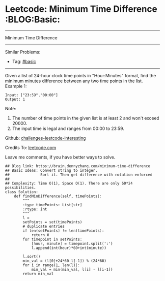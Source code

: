# Leetcode: Minimum Time Difference     :BLOG:Basic:


---

Minimum Time Difference  

---

Similar Problems:  
-   Tag: [#basic](https://brain.dennyzhang.com/tag/basic)

---

Given a list of 24-hour clock time points in "Hour:Minutes" format, find the minimum minutes difference between any two time points in the list.  
Example 1:  

    Input: ["23:59","00:00"]
    Output: 1

Note:  
1.  The number of time points in the given list is at least 2 and won't exceed 20000.
2.  The input time is legal and ranges from 00:00 to 23:59.

Github: [challenges-leetcode-interesting](https://github.com/DennyZhang/challenges-leetcode-interesting/tree/master/minimum-time-difference)  

Credits To: [leetcode.com](https://leetcode.com/problems/minimum-time-difference/description/)  

Leave me comments, if you have better ways to solve.  

    ## Blog link: https://brain.dennyzhang.com/minimum-time-difference
    ## Basic Ideas: Convert string to integer. 
    ##              Sort it. Then get difference with rotation enforced
    ##
    ## Complexity: Time O(1), Space O(1). There are only 60*24 possibilities.
    class Solution:
        def findMinDifference(self, timePoints):
            """
            :type timePoints: List[str]
            :rtype: int
            """
            l = 
            setPoints = set(timePoints)
            # duplicate entries
            if len(setPoints) != len(timePoints):
                return 0
            for timepoint in setPoints:
                [hour, minute] = timepoint.split(':')
                l.append(int(hour)*60+int(minute))
    
            l.sort()
            min_val = (l[0]+24*60-l[-1]) % (24*60)
            for i in range(1, len(l)):
                min_val = min(min_val, l[i] - l[i-1])
            return min_val